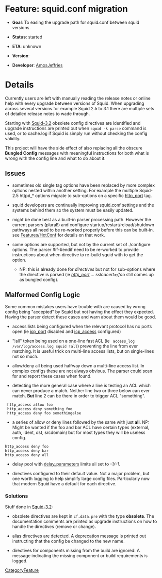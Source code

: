 # Feature: squid.conf migration

  - **Goal**: To easing the upgrade path for squid.conf between squid
    versions.

  - **Status**: started

  - **ETA**: unknown

  - **Version**:

  - **Developer**:
    [AmosJeffries](/AmosJeffries)

# Details

Currently users are left with manually reading the release notes or
online help with every upgrade between versions of Squid. When upgrading
across several versions for example Squid 2.5 to 3.1 there are multiple
sets of detailed release notes to wade through.

Starting with
[Squid-3.2](/Releases/Squid-3.2)
obsolete config directives are identified and upgrade instructions are
printed out when `squid -k parse` command is used, or to cache.log if
Squid is simply run without checking the config validity.

This project will have the side effect of also replacing all the obscure
**Bungled Config** messages with meaningful instructions for both what
is wrong with the config line and what to do about it.

## Issues

  - sometimes old single tag options have been replaced by more complex
    options nested within another setting. For example the multiple
    Squid-2.5 httpd_\* options migrate to sub-options on a specific
    [http_port](http://www.squid-cache.org/Doc/config/http_port) tag.

  - squid developers are continually improving squid.conf settings and
    the systems behind them so the system must be easily updated.

  - might be done best as a built-in parser processing path. However the
    current parsers (plural\!) and configure
    startup/restart/reload/shutdown pathways all need to be re-worked
    properly before this can be built-in. see
    [Features/HotConf](/Features/HotConf)
    for details on that work.

  - some options are supported, but not by the current set of
    ./configure options. The parser \#if-\#endif need to be re-worked to
    provide instructions about when directive to re-build squid with to
    get the option.
    
      - NP: this is already done for *directives* but not for
        sub-options where the directive is parsed (ie
        *[http_port](http://www.squid-cache.org/Doc/config/http_port)
        ... sslcacert=/foo* still comes up as bungled config).

## Malformed Config Logic

Some common mistakes users have trouble with are caused by wrong config
being "accepted" by Squid but not having the effect they expected.
Having the parser detect these cases and warn about them would be good.

  - access lists being configured when the relevant protocol has no
    ports open (ie
    [icp_port](http://www.squid-cache.org/Doc/config/icp_port)
    disabled and
    [icp_access](http://www.squid-cache.org/Doc/config/icp_access)
    configured)

  - "\!all" token being used on a one-line fast ACL (ie `  access_log
    /var/log/access.log squid !all `) preventing the line from ever
    matching. It is useful trick on multi-line access lists, but on
    single-lines not so much.

  - allow/deny all being used halfway down a multi-line access list. In
    complex configs these are not always obvious. The parser could scan
    for and report these cases when found.

  - detecting the more general case where a line is testing an ACL which
    can never produce a match. Neither line two or three below can ever
    match. **But** line 2 can be there in order to trigger ACL
    "something".

<!-- end list -->

``` 
 http_access allow foo
 http_access deny something foo
 http_access deny foo somethingelse
```

  - a series of allow or deny lines followed by the same with just
    **all**. NP: Might be wanted if the foo and bar ACL have certain
    types (external, auth, ident, dst, srcdomain) but for most types
    they will be useless config.

<!-- end list -->

    http_access deny foo
    http_access deny bar
    http_access deny all

  - delay pool with
    [delay_parameters](http://www.squid-cache.org/Doc/config/delay_parameters)
    limits all set to *-1/-1*.

  - directives configured to their default value. Not a major problem,
    but one worth logging to help simplify large config files.
    Particularly now that modern Squid have a default for each
    directive.

### Solutions

Stuff done in
[Squid-3.2](/Releases/Squid-3.2):

  - obsolete directives are kept in `cf.data.pre` with the type
    **obsolete**. The documentation comments are printed as upgrade
    instructions on how to handle the directives (remove or change).

  - alias directives are detected. A deprecation message is printed out
    instructing that the config be changed to the new name.

  - directives for components missing from the build are ignored. A
    message indicating the missing component or build requirements is
    logged.

[CategoryFeature](/CategoryFeature)
